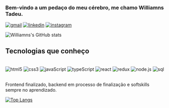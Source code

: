
### Bem-vindo a um pedaço do meu cérebro, me chamo Williamns Tadeu.

[![gmail](https://img.shields.io/badge/Gmail-D14836?style=for-the-badge&logo=gmail&logoColor=white)](mailto:williamnstolb@gmail.com)
[![linkedin](https://img.shields.io/badge/LinkedIn-0077B5?style=for-the-badge&logo=linkedin&logoColor=white)](https://www.linkedin.com/in/williamns-belo/)
[![instagram](https://img.shields.io/badge/Instagram-E4405F?style=for-the-badge&logo=instagram&logoColor=white)](https://www.instagram.com/williamnstolb/)

![Williamns's GitHub stats](https://github-readme-stats.vercel.app/api?username=williamnstolb&show_icons=true&theme=midnight-purple)

## Tecnologias que conheço

<div style="display: inline_block"><br/>
  <img align="center" alt="html5" src="https://img.shields.io/badge/HTML5-E34F26?style=for-the-badge&logo=html5&logoColor=white">
  <img align="center" alt="css3" src="https://img.shields.io/badge/CSS3-1572B6?style=for-the-badge&logo=css3&logoColor=white">
  <img align="center" alt="javaScript" src="https://img.shields.io/badge/JavaScript-F7DF1E?style=for-the-badge&logo=javascript&logoColor=black">
  <img align="center" alt="typeScript" src="https://img.shields.io/badge/TypeScript-007ACC?style=for-the-badge&logo=typescript&logoColor=white">
  <img align="center" alt="react" src="https://img.shields.io/badge/React-20232A?style=for-the-badge&logo=react&logoColor=61DAFB">
  <img align="center" alt="redux" src="https://img.shields.io/badge/Redux-593D88?style=for-the-badge&logo=redux&logoColor=white">
  <img align="center" alt="node.js" src="https://img.shields.io/badge/Node.js-43853D?style=for-the-badge&logo=node.js&logoColor=white">
  <img align="center" alt="sql" src="https://img.shields.io/badge/MySQL-00000F?style=for-the-badge&logo=mysql&logoColor=white">
</div><br/>

Frontend finalizado, backend em processo de finalização e softskills sempre no aprendizado.

[![Top Langs](https://github-readme-stats.vercel.app/api/top-langs/?username=williamnstolb&layout=demo)](https://github.com/anuraghazra/github-readme-stats)
